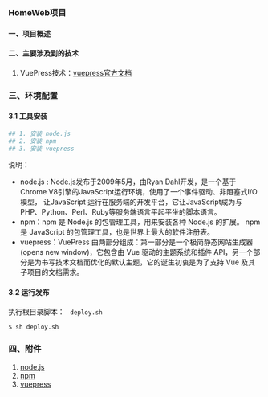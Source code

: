 ### **HomeWeb项目** 



#### 一、项目概述

#### 二、主要涉及到的技术

1.  VuePress技术：[vuepress官方文档](https://www.vuepress.cn/) 

### 三、环境配置

#### 3.1 工具安装
```bash
## 1. 安装 node.js
## 2. 安装 npm
## 3. 安装 vuepress
```
说明：
- node.js : Node.js发布于2009年5月，由Ryan Dahl开发，是一个基于Chrome V8引擎的JavaScript运行环境，使用了一个事件驱动、非阻塞式I/O模型， 让JavaScript 运行在服务端的开发平台，它让JavaScript成为与PHP、Python、Perl、Ruby等服务端语言平起平坐的脚本语言。
- npm：npm 是 Node.js 的包管理工具，用来安装各种 Node.js 的扩展。 npm 是 JavaScript 的包管理工具，也是世界上最大的软件注册表。
- vuepress：VuePress 由两部分组成：第一部分是一个极简静态网站生成器 (opens new window)，它包含由 Vue 驱动的主题系统和插件 API，另一个部分是为书写技术文档而优化的默认主题，它的诞生初衷是为了支持 Vue 及其子项目的文档需求。

#### 3.2 运行发布

执行根目录脚本： ` deploy.sh` 

```bash
$ sh deploy.sh

```

### 四、附件

1. [node.js](https://nodejs.org/en/)
2. [npm](https://docs.npmjs.com/cli/v9)
3. [vuepress](https://www.vuepress.cn/guide/) 
